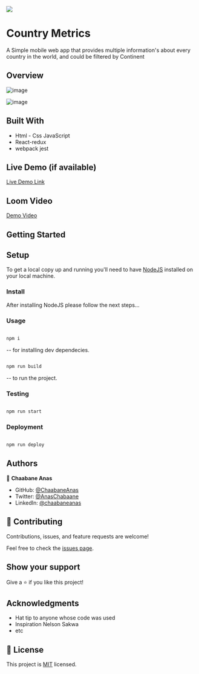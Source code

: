 ![](https://img.shields.io/badge/Microverse-blueviolet)

# Country Metrics

A Simple mobile web app that provides multiple information's about every country in the world, and could be filtered by Continent


## Overview 
![image](https://user-images.githubusercontent.com/99597333/194639335-13c5a87a-9777-4f48-aca4-0c93933dbe83.png)

![image](https://user-images.githubusercontent.com/99597333/194639290-1d98008b-1a22-455e-ad1e-6adfe7223452.png)

## Built With

- Html - Css JavaScript 
- React-redux
- webpack jest 

## Live Demo (if available)

[Live Demo Link](https://countrymertics.netlify.app/)

## Loom Video
[Demo Video](https://www.loom.com/share/0ae15519d3f848739ed6efd7fc1f8a7e)


## Getting Started

## Setup

To get a local copy up and running you'll need to have [NodeJS](https://nodejs.org/en/download/) installed on your local machine.

### Install

After installing NodeJS please follow the next steps...

### Usage

```bash

npm i

```

-- for installing dev dependecies.

```bash

npm run build

```

-- to run the project.

### Testing

```bash

npm run start

```

### Deployment

```bash

npm run deploy

```


## Authors

👤 **Chaabane Anas**

- GitHub: [@ChaabaneAnas](https://github.com/ChaabaneAnas)
- Twitter: [@AnasChabaane](https://twitter.com/AnasChabaane)
- LinkedIn: [@chaabaneanas](https://www.linkedin.com/in/chaabaneanas/)

## 🤝 Contributing

Contributions, issues, and feature requests are welcome!

Feel free to check the [issues page](../../issues/).

## Show your support

Give a ⭐️ if you like this project!

## Acknowledgments

- Hat tip to anyone whose code was used
- Inspiration Nelson Sakwa 
- etc

## 📝 License

This project is [MIT](./LICENSE) licensed.
